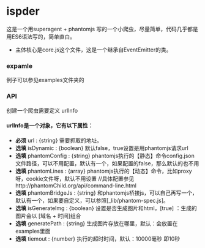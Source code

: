 # ispder
这是一个用superagent + phantomjs 写的一个小爬虫，尽量简单，代码几乎都是用ES6语法写的，简单直白。


* 主体核心是core.js这个文件，这是一个继承自EventEmitter的类。

### expamle
例子可以参见examples文件夹的

### API
创建一个爬虫需要定义 urlInfo
#### urlInfo是一个对象，它有以下属性：
- **必须** url             : {string} 需要抓取的地址。
- **选填** isDynamic       : {boolean} 默认false，true设置是用phantomjs请求url
- **选填** phantomConfig   : {string}  phantomjs执行的【静态】命令config.json文件路径，可以不用配置，默认有一个，如果配置的false，那么默认的也不用
- **选填** phantomLines    : {array}  phantomjs执行的【动态】命令，比如proxy呀，cookie文件呀，默认不用设置 //具体配置参见http://phantomChild.org/api/command-line.html
- **选填** phantomBridgeJs : {string} 和phantomjs桥接js，可以自己再写一个，默认有一个，如果要自定义，可以参照[_lib/phantom-spec.js]。
- **选填** isGenerateImg   : {boolean} 设置是否生成图片和html，[true] ：生成的图片会以 [域名 + 时间]组合
- **选填** generatePath    : {string} 生成图片存放在哪里，默认：会放置在examples里面
- **选填** tiemout         : {number} 执行的超时时间，默认：10000毫秒 即10秒